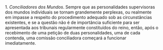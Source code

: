﻿1.<I> Conciliadores dos Mundos</I>. Sempre que as personalidades supervisoras dos mundos individuais se tornam grandemente perplexas, ou realmente em impasse a respeito do procedimento adequado sob as circunstâncias existentes, e se a questão não é de importância suficiente para ser apresentada aos tribunais regularmente constituídos do reino, então, após o recebimento de uma petição de duas personalidades, uma de cada contenda, uma comissão conciliadora começará a funcionar imediatamente.